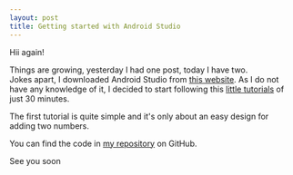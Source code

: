 ```yaml
---
layout: post
title: Getting started with Android Studio
---
```


Hii again!

Things are growing, yesterday I had one post, today I have two. <br>
Jokes apart, I downloaded Android Studio from [this website](https://developer.android.com/studio). As I do not have any knowledge of it, I decided to start following this [little tutorials](https://www.youtube.com/watch?v=dFlPARW5IX8) of just 30 minutes. <br>

The first tutorial is quite simple and it's only about an easy design for adding two numbers.

<!-- I could put pictures here -->


You can find the code in [my repository](https://github.com/Gianca22) on GitHub.

See you soon
